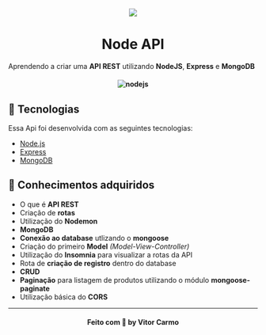 
<h4 align="center">

![](https://upload.wikimedia.org/wikipedia/commons/thumb/d/d9/Node.js_logo.svg/590px-Node.js_logo.svg.png)
</h4>

<h1 align="center">
Node API
</h1>

Aprendendo a criar uma **API REST** utilizando **NodeJS**, **Express** e **MongoDB**
<h4 align="center">

![nodejs](https://rocketseat.com.br/static/images/og/nodejs.png)

</h4>

## 🚀 Tecnologias
Essa Api foi desenvolvida com as seguintes tecnologias:

* [Node.js](https://nodejs.org/en/)
* [Express](https://expressjs.com/pt-br/)
* [MongoDB](https://www.mongodb.com/)


## 🧠 Conhecimentos adquiridos

* O que é **API REST**
* Criação de **rotas**  
* Utilização do **Nodemon** 
* **MongoDB**
* **Conexão ao database** utlizando o **mongoose**
* Criação do primeiro **Model** *(Model-View-Controller)* 
* Utilização do **Insomnia** para visualizar a rotas da API
* Rota de **criação de registro** dentro do database
* **CRUD** 
* **Paginação** para listagem de produtos utilizando o módulo **mongoose-paginate**
* Utilização básica do **CORS** 


___

<h4 align="center">
    Feito com 💜 by  Vitor Carmo
</h4>

